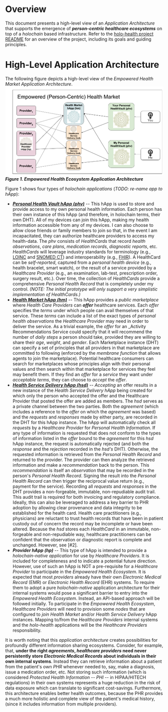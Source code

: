 # Overview

This document presents a high-level view of an _Application Architecture_ that supports the emergence of _**person-centric healthcare ecosystems**_ on top of a _holochain_ based infrastructure. Refer to the [holo-health project README](README.md) for an overview of the project, including its goals and guiding principles.

# High-Level Application Architecture
 The following figure depicts a high-level view of the _Empowered Health Market Application Architecture_. 
![Empowered Health Application Architecture](images/holo-health%20app%20architecture.png)
**_Figure 1. Empowered Health Ecosystem Application Architecture_**

Figure 1 shows four types of _holochain applications_ (_TODO: re-name app to hApp_):
* [**_Personal Health Vault hApp (phv)_**](phv/personal-health-vault-hApp.md) -- This hApp is used to store and provide access to my own personal health information. Each person has their own instance of this hApp (and therefore, in holochain terms, their own DHT). All of my devices can join this hApp, making my health information accessible from any of my devices. I can also choose to allow close friends or family members to join so that, in the event I am incapacitated, they can authorize healthcare providers to access my health-data. The _phv_ consists of _HealthCards_ that record _health observations_, _care plans_, _medication records_, _diagnostic reports_, etc. _HealthCards_ will leverage industry standards for terminology (e.g., [LOINC](https://loinc.org) and [SNOMED CT](https://www.snomed.org)) and interoperability (e.g., [FHIR](https://www.hl7.org/fhir/resourcelist.html)). A HealthCard can be _self-reported_, captured from a _personal health device_ (e.g., health bracelet, smart watch), or the result of a service provided by a _Healthcare Provider_ (e.g., an examination, lab-test, prescription order, surgery result, etc.). Over time, the collection of _HealthCards_ provide a comprehensive _Personal Health Record_ that is completely under my control. _(NOTE: The initial prototype will only support a very simplistic implementation of HealthCards.)_
* [_**Health Market hApp (hm)**_](hm/healthcare-market-hApp.md) -- This hApp provides a _public marketplace_ where _Health Care Providers_ can _**offer**_ healthcare services. Each _offer_ specifies the _terms_ under which people can avail themselves of that service. These _terms_ can include a list of the exact types of _personal health observations_ the _Healthcare Provider_ may need in order to deliver the service.  As a trivial example, the _offer_ for an _Activity Recommendations Service could specify that it will recommend the number of _daily steps_ a person should take, provided they are willing to share their _age_, _weight_, and _gender_. Each Marketplace instance (DHT) can specify a set of principles that all providers in that marketplace are committed to following (enforced by the _membrane function_ that allows agents to join the marketplace). Potential healthcare consumers can search for marketplaces whose principles align with their personal values and then search within that marketplace for services they feel may benefit them. If they find an _offer_ for a _service_ they want under _acceptable terms_, they can choose to _accept_ the _offer_.  
* [_**Health Service Delivery hApp (hsd)**_](hsd/healthcare-service-delivery-hApp.md) -- _Accepting_ an offer results in a new instance of the _Health Service Delivery hApp_ being created for which only the person who accepted the offer and the Healthcare Provider that posted the offer are added as members. The _hsd_ serves as a private channel between the two parties. Both the _agreement_ (which includes a reference to the _offer_ on which the _agreement_ was based) and the _requests_ and _responses_ made by either party, are recorded in the DHT for this hApp instance. The hApp will automatically check all _requests_ by a _Healthcare Provider_  for _Personal Health Information_. If any type of information is requested that does not conform to the types of information listed in the _offer_ bound to the _agreement_ for this _hsd_ hApp instance, the request is  automatically rejected (and both the _response_ and the _rejection_ recorded in the _hsd's_ DHT). Otherwise, the requested information is retrieved from the _Personal Health Record_ and returned to the provider. The provider can then analyze the retrieved information and make a _recommendation_ back to the person. This _recommendation_ is itself an _observation_ that may be recorded in the person's _Personal Health Record_. Signing the result into the _Personal Health Record_ can then trigger the reciprocal value return (e.g., payment for the service). Recording all _requests_ and _responses_ in the DHT provides a non-forgeable, immutable, non-repudiable audit trail. This audit trail is required for both invoicing and regulatory compliance. Ideally, this can also be leveraged to address a key barrier to PHR adoption by allowing clear provenance and data integrity to be established for the health card. Health care practitioners (e.g., physicians) are reluctant to trust health records that have been in patient custody out of concern the record may be incomplete or have been altered. Because the _hsd_ stores each _HealthCard_ in an immutable, non-forgeable and non-repudiable way, healthcare practitioners can be confident that the observation or diagnostic report is complete and unchanged. However, see [#2].
* _**Provider hApp (hp)**_ -- This type of hApp is intended to provide a _holochain-native application_ for use by _Healthcare Providers_. It is included for completeness and to indicate a potential future direction. However, use of such an hApp is NOT a pre-requisite for a _Healthcare Provider_ to participate in the _Empowered Health Ecosystem_. It is expected that most _providers_ already have their own _Electronic Medical Record_ (EMR) or _Electronic Health Record_ (EHR) systems. To require them to adopt a pure _holochain-native_ application architecture for their internal systems would pose a significant barrier to entry into the _Empowered Health Ecosystem_. Instead, an API-based approach will be followed initially. To participate in the _Empowered Health Ecosystem_, _Healthcare Providers_ will need to provision some _nodes_ that are configured to _join_ _Health Market_ and/or _Health Service Delivery_ hApp instances. Mapping to/from the _Healthcare Providers_ internal systems and the _holo-health_ applications will be the _Healthcare Providers_ responsibility.  

It is worth noting that this _application architecture_ creates possibilities for profoundly different information sharing ecosystems. Consider, for example, that, **under the right _agreements_, _healthcare providers_ need never persistently store _Electronic Medical Records_ about individuals in their own internal systems**. Instead they can retrieve information about a patient from the patient's own _PHR_ whenever needed to, say, make a diagnosis, issue a medication order, etc. Not storing such information (which is considered _Protected Health Information_ -- _PHI_ -- in HIPAA/HITECH regulations) in their own systems represents a huge reduction in the risk of data exposure which can translate to significant cost-savings. Furthermore, this architecture enables better health outcomes, because the PHR provides a much more holistic and complete view of the patient's medical history, (since it includes information from multiple providers). 
